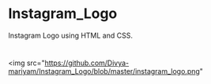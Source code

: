 # Instagram_Logo
Instagram Logo using HTML and CSS. 
#
<img src="https://github.com/Divya-mariyam/Instagram_Logo/blob/master/instagram_logo.png"

